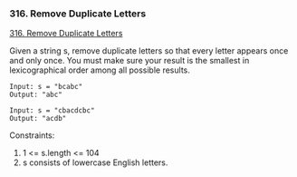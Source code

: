 ### 316. Remove Duplicate Letters
[316. Remove Duplicate Letters](https://leetcode.com/problems/remove-duplicate-letters/)

Given a string s, remove duplicate letters so that every letter appears once and only once. You must make sure your result is the smallest in lexicographical order among all possible results.


```
Input: s = "bcabc"
Output: "abc"
```

```
Input: s = "cbacdcbc"
Output: "acdb"
```

Constraints:

1. 1 <= s.length <= 104
2. s consists of lowercase English letters.